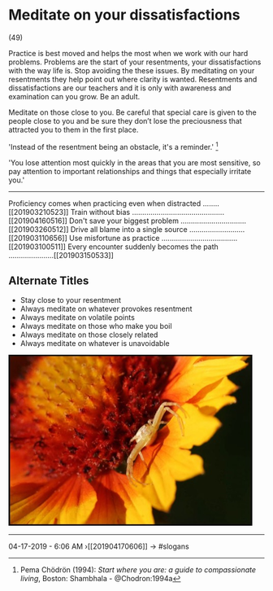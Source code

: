 # Meditate on your dissatisfactions 
(49)

Practice is best moved and helps the most when we work with our hard problems. Problems are the start of your resentments, your dissatisfactions with the way life is. Stop avoiding the these issues. By meditating on your resentments they help point out where clarity is wanted. Resentments and dissatisfactions are our teachers and it is only with awareness and examination can you grow. Be an adult.

Meditate on those close to you. Be careful that special care is given to the people close to you and be sure they don’t lose the preciousness that attracted you to them in the first place.

'Instead of the resentment being an obstacle, it's a reminder.' [^@Chodron:1994a]

'You lose attention most quickly in the areas that you are most sensitive, so pay attention to important relationships and things that especially irritate you.'

[^@Chodron:1994a]: Pema Chödrön (1994): _Start where you are: a guide to compassionate living_, Boston: Shambhala - @Chodron:1994a


----------------------------------------------------------------

Proficiency comes when practicing even when distracted  ........[[201903210523]]
Train without bias .............................................[[201904160516]]
Don't save your biggest problem ................................[[201903260512]]
Drive all blame into a single source ...........................[[201903110656]]
Use misfortune as practice .....................................[[201903100511]]
Every encounter suddenly becomes the path ......................[[201903150533]]

## Alternate Titles
- Stay close to your resentment
- Always meditate on whatever provokes resentment
- Always meditate on volatile points
- Always meditate on those who make you boil
- Always meditate on those closely related
- Always meditate on whatever is unavoidable

![](media/498_spider1.jpg)

----------------------------------------------------------------
04-17-2019 - 6:06 AM
›[[201904170606]]
→ #slogans                                                                                                                        
<div style="page-break-after: always;"></div>
